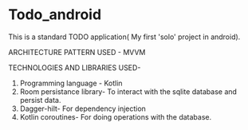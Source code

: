 # Todo_android
This is a standard TODO application( My first 'solo' project in android). 

ARCHITECTURE PATTERN USED - MVVM

TECHNOLOGIES AND LIBRARIES USED-
1) Programming language - Kotlin 
2) Room persistance library- To interact with the sqlite database and persist data.
3) Dagger-hilt- For dependency injection
4) Kotlin coroutines- For doing operations with the database.



